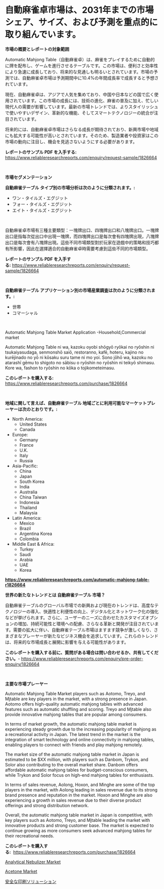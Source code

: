 <p><h1>自動麻雀卓市場は、2031年までの市場シェア、サイズ、および予測を重点的に取り組んでいます。</h1></p><p><strong>市場の概要とレポートの対象範囲</strong></p>
<p><p>Automatic Mahjong Table（自動麻雀卓）は、麻雀をプレイするために自動的に牌を配布し、ゲームを進行させるテーブルです。この市場は、便利さと効率性により急速に成長しており、将来的な見通しも明るいとされています。市場の予測では、自動麻雀卓市場は予測期間中に10.4%の年間成長率で成長すると予想されています。</p><p>現在、自動麻雀卓は、アジアで人気を集めており、中国や日本などの国で広く使用されています。この市場の成長には、技術の進化、麻雀の普及に加え、忙しい現代人の需要が影響しています。最新の市場トレンドでは、よりスタイリッシュで使いやすいデザイン、革新的な機能、そしてスマートテクノロジーの統合が注目されています。</p><p>将来的には、自動麻雀卓市場はさらなる成長が期待されており、新興市場や地域にも拡大する可能性が高いとされています。そのため、製造業者や投資家はこの市場の動向に注目し、機会を見逃さないようにする必要があります。</p></p>
<p><strong>レポートのサンプル PDF を入手する:</strong> <a href="https://www.reliableresearchreports.com/enquiry/request-sample/1826664">https://www.reliableresearchreports.com/enquiry/request-sample/1826664</a></p>
<p>&nbsp;</p>
<p><strong>市場セグメンテーション</strong></p>
<p><strong>自動麻雀テーブル タイプ別の市場分析は次のように分類されます。:</strong></p>
<p><ul><li>ワン・タイルズ・エグジット</li><li>フォー・タイルズ・エグジット</li><li>エイト・タイルズ・エグジット</li></ul></p>
<p>&nbsp;</p>
<p><p>自動麻雀卓市場有三種主要類型：一塊牌出口、四塊牌出口和八塊牌出口。一塊牌出口是指每次從出口中出現一塊牌，而四塊牌出口是每次會有四塊牌出現，八塊牌出口是每次會有八塊牌出現。這些不同市場類型對於玩家在遊戲中的策略和技巧都有所影響，因此在選擇適合的自動麻雀卓時需要考慮到這些不同的市場類型。</p></p>
<p><strong>レポートのサンプル PDF を入手する:</strong>&nbsp;<a href="https://www.reliableresearchreports.com/enquiry/request-sample/1826664">https://www.reliableresearchreports.com/enquiry/request-sample/1826664</a></p>
<p>&nbsp;</p>
<p><strong> 自動麻雀テーブル アプリケーション別の市場産業調査は次のように分類されます。:</strong></p>
<p><ul><li>世帯</li><li>コマーシャル</li></ul></p>
<p>&nbsp;</p>
<p><p>Automatic Mahjong Table Market Application -Household,Commercial market</p><p>Automatic Mahjong Table ni wa, kazoku oyobi shōgyō ryōkai no ryōshin ni tsukaiyasudaga, senmonshō saiō, restoranno, kafē, hoteru, kajino no kurējinado no yō ni kōsaku suru tame ni mo yoi. Sono jōhō wa, kazoku no atarashī gēmu to shigoto no sābisu o ryōshin no ryōshin ni teikyō shimasu. Kore wa, fashon to ryōshin no kōka o tojikometeimasu.</p></p>
<p><strong>このレポートを購入する:</strong>&nbsp; <a href="https://www.reliableresearchreports.com/purchase/1826664">https://www.reliableresearchreports.com/purchase/1826664</a></p>
<p>&nbsp;</p>
<p><strong>地域に関して言えば、自動麻雀テーブル 地域ごとに利用可能なマーケットプレーヤーは次のとおりです。:</strong></p>
<p><ul>
    <li>
        North America:
        <ul>
            <li>United States</li>
            <li>Canada</li>
        </ul>
    </li>
    <li>
        Europe:
        <ul>
            <li>Germany</li>
            <li>France</li>
            <li>U.K.</li>
            <li>Italy</li>
            <li>Russia</li>
        </ul>
    </li>
    <li>
        Asia-Pacific:
        <ul>
            <li>China</li>
            <li>Japan</li>
            <li>South Korea</li>
            <li>India</li>
            <li>Australia</li>
            <li>China Taiwan</li>
            <li>Indonesia</li>
            <li>Thailand</li>
            <li>Malaysia</li>
        </ul>
    </li>
    <li>
        Latin America:
        <ul>
            <li>Mexico</li>
            <li>Brazil</li>
            <li>Argentina Korea</li>
            <li>Colombia</li>
        </ul>
    </li>
    <li>
        Middle East & Africa:
        <ul>
            <li>Turkey</li>
            <li>Saudi</li>
            <li>Arabia</li>
            <li>UAE</li>
            <li>Korea</li>
        </ul>
    </li>
    </ul></p>
<p><strong><a href="https://www.reliableresearchreports.com/automatic-mahjong-table-r1826664">https://www.reliableresearchreports.com/automatic-mahjong-table-r1826664</a></strong>&nbsp;</p>
<p><strong>世界の新たなトレンドとは 自動麻雀テーブル 市場？</strong></p>
<p><p>自動麻雀テーブルのグローバル市場での新興および現在のトレンドは、高度なテクノロジーの導入、快適性と利便性の向上、デジタル化とネットワーク化の強化などが挙げられます。さらに、ユーザーのニーズに合わせたカスタマイズオプションの増加、持続可能性と環境への配慮、さらなる革新と開発が注目されています。需要の拡大に伴い、自動麻雀テーブル市場はますます競争が激しくなり、さまざまなプレーヤーが新たなビジネス機会を追求しています。これらのトレンドは、将来的な市場成長と展開に影響を与える可能性があります。</p></p>
<p><strong>このレポートを購入する前に、質問がある場合は問い合わせるか、共有してください。</strong>- <a href="https://www.reliableresearchreports.com/enquiry/pre-order-enquiry/1826664">https://www.reliableresearchreports.com/enquiry/pre-order-enquiry/1826664</a></p>
<p>&nbsp;</p>
<p><strong>主要な市場プレーヤー</strong></p>
<p><p>Automatic Mahjong Table Market players such as Aotomo, Treyo, and Mjtable are key players in the market, with a strong presence in Japan. Aotomo offers high-quality automatic mahjong tables with advanced features such as automatic shuffling and scoring. Treyo and Mjtable also provide innovative mahjong tables that are popular among consumers.</p><p>In terms of market growth, the automatic mahjong table market is experiencing steady growth due to the increasing popularity of mahjong as a recreational activity in Japan. The latest trend in the market is the integration of smart technology and online connectivity in mahjong tables, enabling players to connect with friends and play mahjong remotely.</p><p>The market size of the automatic mahjong table market in Japan is estimated to be $XX million, with players such as Danbom, Trykon, and Solor also contributing to the overall market share. Danbom offers affordable automatic mahjong tables for budget-conscious consumers, while Trykon and Solor focus on high-end mahjong tables for enthusiasts.</p><p>In terms of sales revenue, Aolong, Hoxon, and Minghe are some of the top players in the market, with Aolong leading in sales revenue due to its strong brand presence and reputation in the market. Hoxon and Minghe are also experiencing a growth in sales revenue due to their diverse product offerings and strong distribution network.</p><p>Overall, the automatic mahjong table market in Japan is competitive, with key players such as Aotomo, Treyo, and Mjtable leading the market with innovative products and strong customer base. The market is expected to continue growing as more consumers seek advanced mahjong tables for their recreational needs.</p></p>
<p><strong>このレポートを購入する:</strong>&nbsp;&nbsp;<a href="https://www.reliableresearchreports.com/purchase/1826664">https://www.reliableresearchreports.com/purchase/1826664</a></p>
<p><p><a href="https://www.linkedin.com/pulse/analytical-nebulizer-market-trends-analysis-forecasted-period-t9x6f?trackingId=z3KFLlIB9lX%2BfEmGrdusIA%3D%3D">Analytical Nebulizer Market</a></p><p><a href="https://www.linkedin.com/pulse/insights-acetone-market-size-analysing-share-trends-growth-8wxqe?trackingId=eaXTTM8TjXE6z47Aq12Cng%3D%3D">Acetone Market</a></p><p><a href="https://github.com/zoetazuur/Market-Research-Report-List-1/blob/main/346880032207.md">安全な印刷ソリューション</a></p></p>